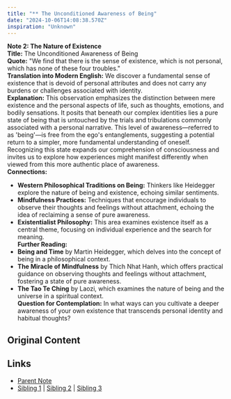 ```yaml
---
title: "** The Unconditioned Awareness of Being"
date: "2024-10-06T14:08:38.570Z"
inspiration: "Unknown"
---
```


  
**Note 2: The Nature of Existence**  
**Title:** The Unconditioned Awareness of Being  
**Quote:** "We find that there is the sense of existence, which is not personal, which has none of these four troubles."  
**Translation into Modern English:** We discover a fundamental sense of existence that is devoid of personal attributes and does not carry any burdens or challenges associated with identity.  
**Explanation:** This observation emphasizes the distinction between mere existence and the personal aspects of life, such as thoughts, emotions, and bodily sensations. It posits that beneath our complex identities lies a pure state of being that is untouched by the trials and tribulations commonly associated with a personal narrative. This level of awareness—referred to as 'being'—is free from the ego's entanglements, suggesting a potential return to a simpler, more fundamental understanding of oneself. Recognizing this state expands our comprehension of consciousness and invites us to explore how experiences might manifest differently when viewed from this more authentic place of awareness.  
**Connections:**  
- **Western Philosophical Traditions on Being:** Thinkers like Heidegger explore the nature of being and existence, echoing similar sentiments.  
- **Mindfulness Practices:** Techniques that encourage individuals to observe their thoughts and feelings without attachment, echoing the idea of reclaiming a sense of pure awareness.  
- **Existentialist Philosophy:** This area examines existence itself as a central theme, focusing on individual experience and the search for meaning.  
**Further Reading:**  
- **Being and Time** by Martin Heidegger, which delves into the concept of being in a philosophical context.  
- **The Miracle of Mindfulness** by Thich Nhat Hanh, which offers practical guidance on observing thoughts and feelings without attachment, fostering a state of pure awareness.  
- **The Tao Te Ching** by Laozi, which examines the nature of being and the universe in a spiritual context.  
**Question for Contemplation:** In what ways can you cultivate a deeper awareness of your own existence that transcends personal identity and habitual thoughts?  


## Original Content



## Links

- [Parent Note](/parent-note.md)
- [Sibling 1](/zettel1.md) | [Sibling 2](/zettel2.md) | [Sibling 3](/zettel3.md)
